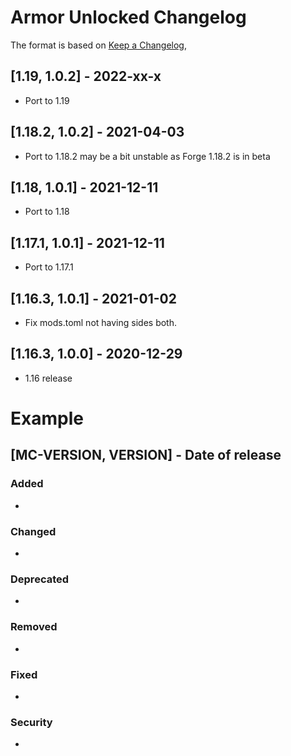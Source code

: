 # Armor Unlocked Changelog
The format is based on [Keep a Changelog](https://keepachangelog.com/en/1.0.0/),

## [1.19, 1.0.2] - 2022-xx-x
- Port to 1.19

## [1.18.2, 1.0.2] - 2021-04-03
- Port to 1.18.2 may be a bit unstable as Forge 1.18.2 is in beta

## [1.18, 1.0.1] - 2021-12-11
- Port to 1.18

## [1.17.1, 1.0.1] - 2021-12-11
- Port to 1.17.1

## [1.16.3, 1.0.1] - 2021-01-02
- Fix mods.toml not having sides both.

## [1.16.3, 1.0.0] - 2020-12-29
- 1.16 release

# Example
## [MC-VERSION, VERSION] - Date of release
### Added
- 
### Changed
- 
### Deprecated
- 
### Removed
- 
### Fixed
- 
### Security
- 
